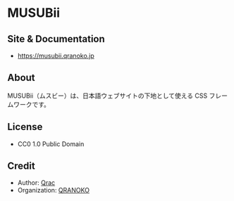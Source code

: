 # MUSUBii

## Site & Documentation

- https://musubii.qranoko.jp

## About

MUSUBii（ムスビー）は、日本語ウェブサイトの下地として使える CSS フレームワークです。

## License

- CC0 1.0 Public Domain

## Credit

- Author: [Qrac](https://qrac.jp)
- Organization: [QRANOKO](https://qranoko.jp)
